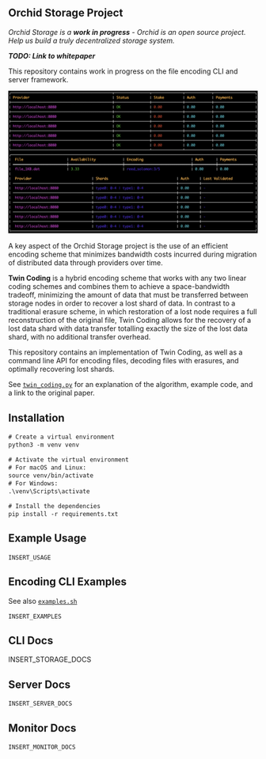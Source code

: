 
## Orchid Storage Project 

_*Orchid Storage is a **work in progress*** - Orchid is an open source project.  Help 
us build a truly decentralized storage system._

***TODO: Link to whitepaper***

This repository contains work in progress on the file encoding CLI and server framework.

![monitor](docs/monitor.png "Monitor")

A key aspect of the Orchid Storage project is the use of an efficient encoding scheme that minimizes
bandwidth costs incurred during migration of distributed data through providers over time.

**Twin Coding** is a hybrid encoding scheme that works with any two linear coding schemes and combines
them to achieve a space-bandwidth tradeoff, minimizing the amount of data that must be transferred
between storage nodes in order to recover a lost shard of data. In contrast to a traditional
erasure scheme, in which restoration of a lost node requires a full reconstruction of the original
file, Twin Coding allows for the recovery of a lost data shard with data transfer totalling exactly
the size of the lost data shard, with no additional transfer overhead.


This repository contains an implementation of Twin Coding, as well as a command line API for encoding 
files, decoding files with erasures, and optimally recovering lost shards. 

See [`twin_coding.py`](encoding/twin_coding.py) for an explanation of the algorithm, example code, and a link to the original paper.


## Installation

```
# Create a virtual environment
python3 -m venv venv
```

```
# Activate the virtual environment
# For macOS and Linux:
source venv/bin/activate
# For Windows:
.\venv\Scripts\activate
```

```
# Install the dependencies
pip install -r requirements.txt
```

## Example Usage
```
INSERT_USAGE
```

## Encoding CLI Examples

See also [`examples.sh`](examples/examples.sh)

```
INSERT_EXAMPLES
```

## CLI Docs

INSERT_STORAGE_DOCS

## Server Docs
```
INSERT_SERVER_DOCS
```

## Monitor Docs
```
INSERT_MONITOR_DOCS
```

